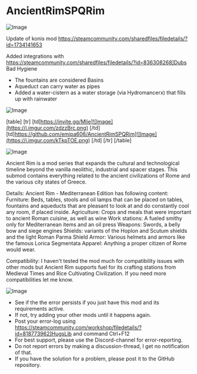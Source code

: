 # AncientRimSPQRim

![Image](https://i.imgur.com/buuPQel.png)

Update of konis mod
https://steamcommunity.com/sharedfiles/filedetails/?id=1734141653

Added integrations with https://steamcommunity.com/sharedfiles/filedetails/?id=836308268]Dubs Bad Hygiene
- The fountains are considered Basins
- Aqueduct can carry water as pipes
- Added a water-cistern as a water storage (via Hydromancerx) that fills up with rainwater

![Image](https://i.imgur.com/pufA0kM.png)


[table]
    [tr]
        [td]https://invite.gg/Mlie]![Image](https://i.imgur.com/zdzzBrc.png)
[/td]
        [td]https://github.com/emipa606/AncientRimSPQRim]![Image](https://i.imgur.com/kTkpTOE.png)
[/td]
    [/tr]
[/table]
	
![Image](https://i.imgur.com/Z4GOv8H.png)

Ancient Rim is a mod series that expands the cultural and technological timeline beyond the vanilla neolithic, industrial and spacer stages.
This submod contains everything related to the ancient civilizations of Rome and the various city states of Greece.

Details:
Ancient Rim - Mediterranean Edition has following content:
Furniture: Beds, tables, stools and oil lamps that can be placed on tables, fountains and aqueducts that are pleasant to look at and do constantly cool any room, if placed inside.
Agriculture: Crops and meals that were important to ancient Roman cuisine, as well as wine
Work stations: A fueled smithy only for Mediterranean items and an oil press
Weapons: Swords, a belly bow and siege engines
Shields: variants of the Hoplon and Scutum shields and the light Roman Parma Shield
Armor: Various helmets and armors like the famous Lorica Segmentata
Apparel: Anything a proper citizen of Rome would wear.

Compatibility:
I haven't tested the mod much for compatibility issues with other mods but Ancient Rim supports fuel for its crafting stations from Medieval Times and Rice Cultivating Civilization. If you need more compatibilities let me know.

![Image](https://i.imgur.com/PwoNOj4.png)



-  See if the the error persists if you just have this mod and its requirements active.
-  If not, try adding your other mods until it happens again.
-  Post your error-log using https://steamcommunity.com/workshop/filedetails/?id=818773962]HugsLib and command Ctrl+F12
-  For best support, please use the Discord-channel for error-reporting.
-  Do not report errors by making a discussion-thread, I get no notification of that.
-  If you have the solution for a problem, please post it to the GitHub repository.



